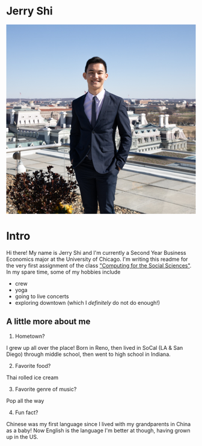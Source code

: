 # Jerry Shi
![](jerry.jpg)

Intro
=====

Hi there! My name is Jerry Shi and I'm currently a Second Year Business Economics major at the University of Chicago. I'm writing this readme for the very first assignment of the class ["Computing for the Social Sciences"](https://cfss.uchicago.edu). In my spare time, some of my hobbies include

 * crew
 * yoga
 * going to live concerts
 * exploring downtown (which I *definitely* do not do enough!)
 
A little more about me
----------------------

1. Hometown?

I grew up all over the place! Born in Reno, then lived in SoCal (LA & San Diego) through middle school, then went to high school in Indiana.

2. Favorite food?

Thai rolled ice cream

3. Favorite genre of music?

Pop all the way

4. Fun fact?

Chinese was my first language since I lived with my grandparents in China as a baby! Now English is the language I'm better at though, having grown up in the US.